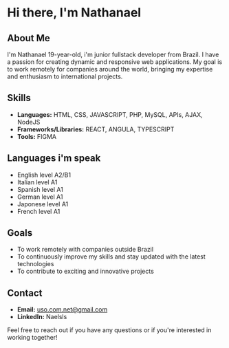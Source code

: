 # Hi there, I'm Nathanael 

## About Me
I'm Nathanael 19-year-old, i'm junior fullstack developer from Brazil. I have a passion for creating dynamic and responsive web applications. My goal is to work remotely for companies around the world, bringing my expertise and enthusiasm to international projects.

## Skills
- **Languages:** HTML, CSS, JAVASCRIPT, PHP, MySQL, APIs, AJAX, NodeJS
- **Frameworks/Libraries:** REACT, ANGULA, TYPESCRIPT
- **Tools:** FIGMA

## Languages i'm speak
- English   level A2/B1
- Italian   level A1
- Spanish   level A1
- German    level A1
- Japonese  level A1
- French    level A1

## Goals
- To work remotely with companies outside Brazil
- To continuously improve my skills and stay updated with the latest technologies
- To contribute to exciting and innovative projects

## Contact
- **Email:** uso.com.net@gmail.com
- **LinkedIn:** Naelsls

Feel free to reach out if you have any questions or if you're interested in working together!




